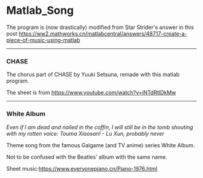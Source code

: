 # Matlab_Song

The program is (now drastically) modified from Star Strider's answer in this post https://ww2.mathworks.cn/matlabcentral/answers/48717-create-a-piece-of-music-using-matlab

---
### CHASE
The chorus part of CHASE by Yuuki Setsuna, remade with this matlab program.

The sheet is from https://www.youtube.com/watch?v=jNTdRtlDkMw

---
### White Album
*Even if I am dead and nailed in the coffin, I will still be in the tomb shouting with my rotten voice: Touma Xiaosan! - Lu Xun, probably never*

Theme song from the famous Galgame (and TV anime) series White Album.

Not to be confused with the Beatles' album with the same name.

Sheet music:https://www.everyonepiano.cn/Piano-1976.html
